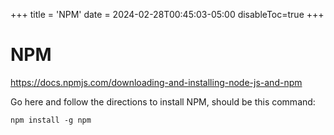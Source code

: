 +++
title = 'NPM'
date = 2024-02-28T00:45:03-05:00
disableToc=true
+++
# NPM

https://docs.npmjs.com/downloading-and-installing-node-js-and-npm

Go here and follow the directions to install NPM, should be this command:
```
npm install -g npm
```